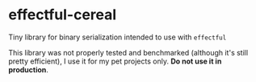 # effectful-cereal

Tiny library for binary serialization intended to use with `effectful`

This library was not properly tested and benchmarked (although it's still pretty efficient), I use it for my pet projects only. **Do not use it in production**.


